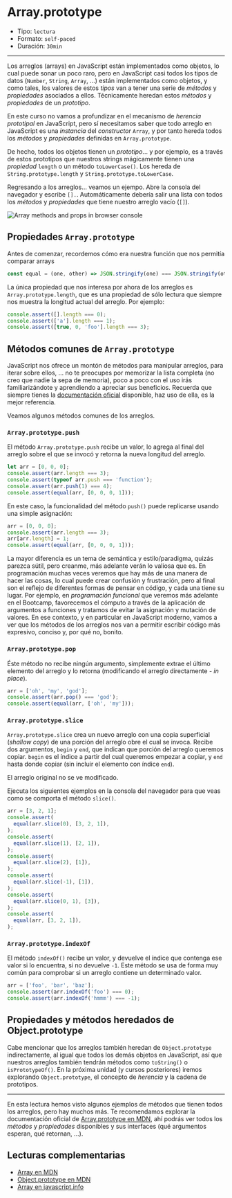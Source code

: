 # Array.prototype

- Tipo: `lectura`
- Formato: `self-paced`
- Duración: `30min`

***

Los arreglos (arrays) en JavaScript están implementados como objetos, lo cual
puede sonar un poco raro, pero en JavaScript casi todos los tipos de datos
(`Number`, `String`, `Array`, ...) están implementados como objetos, y como
tales, los valores de estos _tipos_ van a tener una serie de _métodos_ y
_propiedades_ asociados a ellos. Técnicamente heredan estos _métodos_ y
_propiedades_ de un _prototipo_.

En este curso no vamos a profundizar en el mecanismo de _herencia prototipal_
en JavaScript, pero sí necesitamos saber que todo arreglo en JavaScript es una
_instancia_ del _constructor_ `Array`, y por tanto hereda todos los _métodos_ y
_propiedades_ definidas en `Array.prototype`.

De hecho, todos los objetos tienen un _prototipo_... y por ejemplo, es a través
de estos prototipos que nuestros strings mágicamente tienen una _propiedad_
`length` o un método `toLowerCase()`. Los hereda de `String.prototype.length` y
`String.prototype.toLowerCase`.

Regresando a los arreglos... veamos un ejempo. Abre la consola del navegador y
escribe `[].`. Automáticamente debería salir una lista con todos los _métodos_ y
_propiedades_ que tiene nuestro arreglo vacío (`[]`).

![Array methods and props in browser console](https://user-images.githubusercontent.com/110297/37485550-c77d636e-2859-11e8-8b76-21fc103691e5.png)

## Propiedades `Array.prototype`

Antes de comenzar, recordemos cómo era nuestra función
que nos permitía comparar arrays

```js
const equal = (one, other) => JSON.stringify(one) === JSON.stringify(other);

```

La única propiedad que nos interesa por ahora de los arreglos es
`Array.prototype.length`, que es una propiedad de sólo lectura que siempre nos
muestra la longitud actual del arreglo. Por ejemplo:

```js
console.assert([].length === 0);
console.assert(['a'].length === 1);
console.assert([true, 0, 'foo'].length === 3);

```

## Métodos comunes de `Array.prototype`

JavaScript nos ofrece un montón de métodos para manipular arreglos, para iterar
sobre ellos, ... no te preocupes por memorizar la lista completa (no creo que
nadie la sepa de memoria), poco a poco con el uso irás familiarizándote y
aprendiendo a apreciar sus beneficios. Recuerda que siempre tienes la
[documentación oficial](https://developer.mozilla.org/es/docs/Web/JavaScript/Reference/Global_Objects/Array)
disponible, haz uso de ella, es la mejor referencia.

Veamos algunos métodos comunes de los arreglos.

### `Array.prototype.push`

El método `Array.prototype.push` recibe un valor, lo agrega al final del
arreglo sobre el que se invocó y retorna la nueva longitud del arreglo.

```js
let arr = [0, 0, 0];
console.assert(arr.length === 3);
console.assert(typeof arr.push === 'function');
console.assert(arr.push(1) === 4);
console.assert(equal(arr, [0, 0, 0, 1]));

```

En este caso, la funcionalidad del método `push()` puede replicarse usando una
simple asignación:

```js
arr = [0, 0, 0];
console.assert(arr.length === 3);
arr[arr.length] = 1;
console.assert(equal(arr, [0, 0, 0, 1]));

```

La mayor diferencia es un tema de semántica y estilo/paradigma, quizás parezca
sútil, pero creanme, más adelante verán lo valiosa que es. En programación
muchas veces veremos que hay más de una manera de hacer las cosas, lo cual puede
crear confusión y frustración, pero al final son el reflejo de diferentes formas
de pensar en código, y cada una tiene su lugar. Por ejemplo, en _programación
funcional_ que veremos más adelante en el Bootcamp, favorecemos el cómputo a
través de la aplicación de argumentos a funciones y tratamos de evitar la
asignación y mutación de valores. En ese contexto, y en particular en JavaScript
moderno, vamos a ver que los métodos de los arreglos nos van a permitir escribir
código más expresivo, conciso y, por qué no, bonito.

### `Array.prototype.pop`

Éste método no recibe ningún argumento, simplemente extrae el último elemento
del arreglo y lo retorna (modificando el arreglo directamente - _in place_).

```js
arr = ['oh', 'my', 'god'];
console.assert(arr.pop() === 'god');
console.assert(equal(arr, ['oh', 'my']));

```

### `Array.prototype.slice`

`Array.prototype.slice` crea un nuevo arreglo con una copia superficial
(_shallow copy_) de una porción del arreglo obre el cual se invoca. Recibe dos
argumentos, `begin` y `end`, que indican que porción del arreglo queremos
copiar. `begin` es el índice a partir del cual queremos empezar a copiar, y
`end` hasta donde copiar (sin incluir el elemento con índice `end`).

El arreglo original no se ve modificado.

Ejecuta los siguientes ejemplos en la consola del navegador para que veas como
se comporta el método `slice()`.

```js
arr = [3, 2, 1];
console.assert(
  equal(arr.slice(0), [3, 2, 1]),
);
console.assert(
  equal(arr.slice(1), [2, 1]),
);
console.assert(
  equal(arr.slice(2), [1]),
);
console.assert(
  equal(arr.slice(-1), [1]),
);
console.assert(
  equal(arr.slice(0, 1), [3]),
);
console.assert(
  equal(arr, [3, 2, 1]),
);

```

### `Array.prototype.indexOf`

El método `indexOf()` recibe un valor, y devuelve el índice que contenga ese
valor si lo encuentra, si no devuelve `-1`. Este método se usa de forma muy
común para comprobar si un arreglo contiene un determinado valor.

```js
arr = ['foo', 'bar', 'baz'];
console.assert(arr.indexOf('foo') === 0);
console.assert(arr.indexOf('hmmm') === -1);

```

## Propiedades y métodos heredados de Object.prototype

Cabe mencionar que los arreglos también heredan de `Object.prototype`
indirectamente, al igual que todos los demás objetos en JavaScript, así que
nuestros arreglos también tendrán métodos como `toString()` o `isPrototypeOf()`.
En la próxima unidad (y cursos posteriores) iremos explorando
`Object.prototype`, el concepto de _herencia_ y la cadena de prototipos.

***

En esta lectura hemos visto algunos ejemplos de métodos que tienen todos los
arreglos, pero hay muchos más. Te recomendamos explorar la documentación oficial
de [Array.prototype en MDN](https://developer.mozilla.org/en-US/docs/Web/JavaScript/Reference/Global_Objects/Array/prototype),
ahí podrás ver todos los _métodos_ y _propiedades_ disponibles y sus interfaces
(qué argumentos esperan, qué retornan, ...).

## Lecturas complementarias

- [Array en MDN](https://developer.mozilla.org/en-US/docs/Web/JavaScript/Reference/Global_Objects/Array)
- [Object.prototype en MDN](https://developer.mozilla.org/en-US/docs/Web/JavaScript/Reference/Global_Objects/Object/prototype)
- [Array en javascript.info](https://javascript.info/array)
